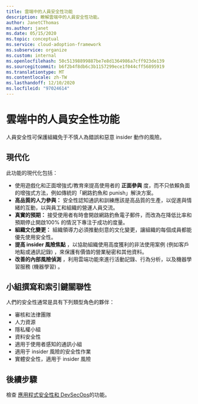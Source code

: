 ```yaml
---
title: 雲端中的人員安全性功能
description: 瞭解雲端中的人員安全性功能。
author: JanetCThomas
ms.author: janet
ms.date: 05/15/2020
ms.topic: conceptual
ms.service: cloud-adoption-framework
ms.subservice: organize
ms.custom: internal
ms.openlocfilehash: 50c51398899887be7e8d1364986a7cff923de139
ms.sourcegitcommit: b6f2b4f8db6c3b1157299ece1f044cff56895919
ms.translationtype: MT
ms.contentlocale: zh-TW
ms.lasthandoff: 12/10/2020
ms.locfileid: "97024614"
---
```

# <a name="people-security-functions-in-the-cloud"></a>雲端中的人員安全性功能

人員安全性可保護組織免于不慎人為錯誤和惡意 insider 動作的風險。

## <a name="modernization"></a>現代化

此功能的現代化包括：

- 使用遊戲化和正面增強式/教育來提高使用者的 **正面參與** 度，而不只依賴負面的增強式方法，例如傳統的「網路釣魚和 punish」解決方案。
- **高品質的人力參與：** 安全性認知通訊和訓練應該是高品質的生產，以促進與情緒的互動，以與員工和組織的營運人員交流。
- **真實的預期：** 接受使用者有時會開啟網路釣魚電子郵件，而改為在降低比率和預期停止開啟100% 的情況下專注于成功的度量。
- **組織文化變更：** 組織領導力必須推動刻意的文化變更，讓組織的每個成員都能優先使用安全性。
- **提高 insider 風險焦點** ，以協助組織使用高度獲利的非法使用案例 (例如客戶地點或通訊記錄) ，來保護有價值的營業秘密和其他資料。
- **改善的內部風險偵測** ，利用雲端功能來進行活動記錄、行為分析，以及機器學習服務 (機器學習) 。

## <a name="team-composition-and-key-relationships"></a>小組撰寫和索引鍵關聯性

人們的安全性通常是具有下列類型角色的夥伴：

- 審核和法律團隊
- 人力資源
- 隱私權小組
- 資料安全性
- 適用于使用者感知的通訊小組
- 適用于 insider 風險的安全性作業
- 實體安全性，適用于 insider 風險

## <a name="next-steps"></a>後續步驟

檢查 [應用程式安全性和 DevSecOps](./cloud-security-application-security-devsecops.md)的功能。
